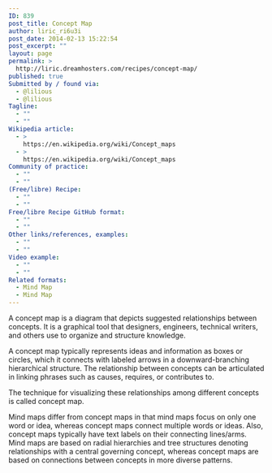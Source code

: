 ```yaml
---
ID: 839
post_title: Concept Map
author: liric_ri6u3i
post_date: 2014-02-13 15:22:54
post_excerpt: ""
layout: page
permalink: >
  http://liric.dreamhosters.com/recipes/concept-map/
published: true
Submitted by / found via:
  - @lilious
  - @lilious
Tagline:
  - ""
  - ""
Wikipedia article:
  - >
    https://en.wikipedia.org/wiki/Concept_maps
  - >
    https://en.wikipedia.org/wiki/Concept_maps
Community of practice:
  - ""
  - ""
(Free/libre) Recipe:
  - ""
  - ""
Free/libre Recipe GitHub format:
  - ""
  - ""
Other links/references, examples:
  - ""
  - ""
Video example:
  - ""
  - ""
Related formats:
  - Mind Map
  - Mind Map
---
```

A concept map is a diagram that depicts suggested relationships between concepts. It is a graphical tool that designers, engineers, technical writers, and others use to organize and structure knowledge.

A concept map typically represents ideas and information as boxes or circles, which it connects with labeled arrows in a downward-branching hierarchical structure. The relationship between concepts can be articulated in linking phrases such as causes, requires, or contributes to.

The technique for visualizing these relationships among different concepts is called concept map.

Mind maps differ from concept maps in that mind maps focus on only one word or idea, whereas concept maps connect multiple words or ideas. Also, concept maps typically have text labels on their connecting lines/arms. Mind maps are based on radial hierarchies and tree structures denoting relationships with a central governing concept, whereas concept maps are based on connections between concepts in more diverse patterns.